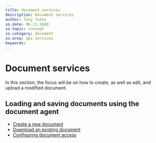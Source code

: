 ```yaml
---
title: document_services       
description: Document services
author: Tony Yates
so.date: 06.11.2008
so.topic: concept
so.category: document
so.area: api-services
keywords:
---
```


# Document services

In this section, the focus will be on how to create, as well as edit, and upload a modified document.

## Loading and saving documents using the document agent

* [Create a new document][1]
* [Download an existing document][2]
* [Configuring document access][3]

<!-- Referenced links -->
[1]: create.md
[2]: update.md
[3]: configure-access.md
